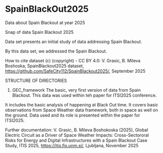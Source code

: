 # SpainBlackOut2025
Data about Spain Blackout at year 2025

Snap of data Spain Blackout 2025 

Data set presents an initial study of data addressing Spain Blackout. 

By this data set, we addressed the Spain Blackout.

How to cite dataset (c) (copyright) - CC BY 4.0: 
V. Grasic, B. Mileva Boshoska, SpainBlackout2025 dataset, https://github.com/SafeCity112/SpainBlackout2025/, September 2025


STRUCTURE OF DIRECTORIES
1. GEC_framework
The basic, very first version of data from Spain Blackout. This data was used within teh paper for ITSI2025 conference.

It includes the basic analysis of happening at Black Out time. It covers basic observations from Space Weather data framework, both in space as well on the ground. Data used and its role is presented within the paper for ITSI2025.

Further documentation: 
V. Grasic, B. Mileva Boshokoska (2025), Global Electric Circuit as a Driver of Space Weather Impacts: Cross-Sectororal Risks for Energy and Digital Infrastructures with a Spain Blackout Case Study, ITIS 2025, https://itis.fis.unm.si/, Ljubljana, November 2025


